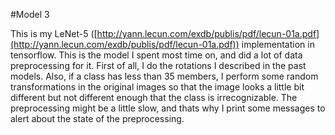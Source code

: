 #Model 3

This is my LeNet-5 ([http://yann.lecun.com/exdb/publis/pdf/lecun-01a.pdf](http://yann.lecun.com/exdb/publis/pdf/lecun-01a.pdf)) implementation in tensorflow. This is the model I spent most time on, and did a lot of data preprocessing for it. First of all, I do the rotations I described in the past models. Also, if a class has less than 35 members, I perform some random transformations in the original images so that the image looks a little bit different but not different enough that the class is irrecognizable. The preprocessing might be a little slow, and thats why I print some messages to alert about the state of the preprocessing.

